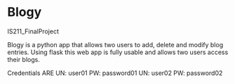 # Blogy

IS211_FinalProject

Blogy is a python app that allows two users to add, delete and modify blog
entries. Using flask this web app is fully usable and allows two users access
their blogs.

Credentials ARE  UN: user01 PW: password01 UN: user02 PW: password02

